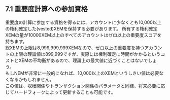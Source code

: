 ## 7.1 重要度計算への参加資格

重要度の計算に参加する資格を得るには、アカウントに少なくとも10,000以上の権利確定した\(vested\)XEMを保持する必要があります。 所有する権利確定XEMの量が10000XEM以上のすべてのアカウントはゼロ以上の重要度スコアを持ちます。  
総XEMの上限は8,999,999,999XEMなので、ゼロ以上の重要度を持つアカウントの上限の理論値は899,999ですが、実際には権利確定に時間がかかるというコストとXEMの不均衡があるので、理論上の最大値に近づくことはないでしょう。  
もしNEMが非常に一般的になれば、10,000以上のXEMというしきい値は必要なくなるかもしれません。  
この値は、収穫関係やトランザクション関係のパラメータと同様、将来必要に応じてハードフォークによって更新することも可能です。

